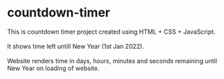 # countdown-timer

This is countdown timer project created using HTML + CSS + JavaScript.<br/><br/>
It shows time left untill <span>New Year<span> (1st Jan 2022).<br/><br/>
Website renders time in days, hours, minutes and seconds remaining until <span>New Year<span> on loading of website.<br/><br/>
